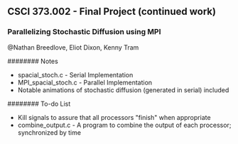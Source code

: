 ## CSCI 373.002 - Final Project (continued work)
### Parallelizing Stochastic Diffusion using MPI

@Nathan Breedlove, Eliot Dixon, Kenny Tram

######## Notes
- spacial_stoch.c - Serial Implementation
- MPI_spacial_stoch.c - Parallel Implementation
- Notable animations of stochastic diffusion (generated in serial) included

######## To-do List
- Kill signals to assure that all processors "finish" when appropriate
- combine_output.c - A program to combine the output of each processor; synchronized by time
